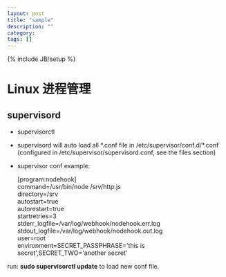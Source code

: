 ```yaml
---
layout: post
title: "sample"
description: ""
category: 
tags: []
---
```

{% include JB/setup %}

# Linux 进程管理

## supervisord  
   - supervisorctl  
   - supervisord will auto load all \*.conf file in /etc/supervisor/conf.d/\*.conf  
     (configured in /etc/supervisor/supervisord.conf, see the files section)  
   - supervisor conf example:  

        [program:nodehook]  
        command=/usr/bin/node /srv/http.js  
        directory=/srv  
        autostart=true  
        autorestart=true  
        startretries=3  
        stderr\_logfile=/var/log/webhook/nodehook.err.log  
        stdout\_logfile=/var/log/webhook/nodehook.out.log  
        user=root  
        environment=SECRET\_PASSPHRASE='this is secret',SECRET\_TWO='another secret'  

   run: **sudo supervisorctl update** to load new conf file.
